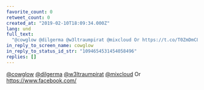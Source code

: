 ```yaml
---
favorite_count: 0
retweet_count: 0
created_at: "2019-02-10T18:09:34.000Z"
lang: und
full_text:
  "@cowglow @dilgerma @w3ltraumpirat @mixcloud Or https://t.co/T0ZmDmC8Gb"
in_reply_to_screen_name: cowglow
in_reply_to_status_id_str: "1094654531454058496"
replies: []
---
```


[@cowglow](https://twitter.com/cowglow)
[@dilgerma](https://twitter.com/dilgerma)
[@w3ltraumpirat](https://twitter.com/w3ltraumpirat)
[@mixcloud](https://twitter.com/mixcloud) Or <https://www.facebook.com/>
